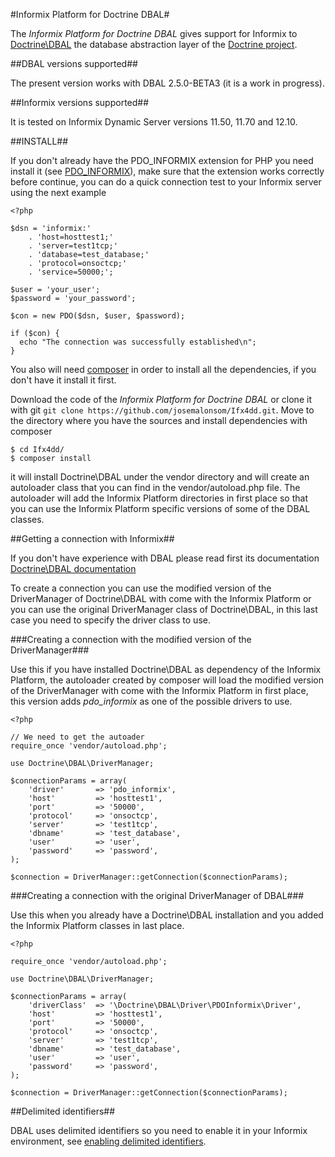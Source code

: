 
#Informix Platform for Doctrine DBAL#

The *Informix Platform for Doctrine DBAL*  gives support for Informix to
[Doctrine\DBAL](http://www.doctrine-project.org/projects/dbal.html) the database
abstraction layer of the [Doctrine project](http://www.doctrine-project.org).


##DBAL versions supported##

The present version works with DBAL 2.5.0-BETA3 (it is a work in progress).


##Informix versions supported##

It is tested on Informix Dynamic Server versions 11.50, 11.70 and 12.10.


##INSTALL##

If you don't already have the PDO\_INFORMIX extension for PHP you need install it
(see [PDO\_INFORMIX](http://www.php.net/manual/en/ref.pdo-informix.php)), make
sure that the extension works correctly before continue, you can do a quick
connection test to your Informix server using the next example

    <?php

    $dsn = 'informix:'
        . 'host=hosttest1;'
        . 'server=test1tcp;'
        . 'database=test_database;'
        . 'protocol=onsoctcp;'
        . 'service=50000;';

    $user = 'your_user';
    $password = 'your_password';

    $con = new PDO($dsn, $user, $password);

    if ($con) {
      echo "The connection was successfully established\n";
    }

You also will need [composer](https://getcomposer.org) in order to install all
the dependencies, if you don't have it install it first.

Download the code of the *Informix Platform for Doctrine DBAL* or clone it with
git ```git clone https://github.com/josemalonsom/Ifx4dd.git```. Move to the
directory where you have the sources and install dependencies with composer

    $ cd Ifx4dd/
    $ composer install

it will install Doctrine\DBAL under the vendor directory and will create an
autoloader class that you can find in the vendor/autoload.php file. The
autoloader will add the Informix Platform directories in first place so that
you can use the Informix Platform specific versions of some of the DBAL classes.


##Getting a connection with Informix##

If you don't have experience with DBAL please read first its documentation
[Doctrine\DBAL documentation](http://docs.doctrine-project.org/projects/doctrine-dbal/en/latest)

To create a connection you can use the modified version of the DriverManager of
Doctrine\DBAL with come with the Informix Platform or you can use the original
DriverManager class of Doctrine\DBAL, in this last case you need to specify the
driver class to use.


###Creating a connection with the modified version of the DriverManager###

Use this if you have installed Doctrine\DBAL as dependency of the Informix
Platform, the autoloader created by composer will load the modified version
of the DriverManager with come with the Informix Platform in first place, this
version adds *pdo_informix* as one of the possible drivers to use.

    <?php

    // We need to get the autoader
    require_once 'vendor/autoload.php';

    use Doctrine\DBAL\DriverManager;

    $connectionParams = array(
        'driver'       => 'pdo_informix',
        'host'         => 'hosttest1',
        'port'         => '50000',
        'protocol'     => 'onsoctcp',
        'server'       => 'test1tcp',
        'dbname'       => 'test_database',
        'user'         => 'user',
        'password'     => 'password',
    );

    $connection = DriverManager::getConnection($connectionParams);


###Creating a connection with the original DriverManager of DBAL###

Use this when you already have a Doctrine\DBAL installation and you
added the Informix Platform classes in last place.

    <?php

    require_once 'vendor/autoload.php';

    use Doctrine\DBAL\DriverManager;

    $connectionParams = array(
        'driverClass'  => '\Doctrine\DBAL\Driver\PDOInformix\Driver',
        'host'         => 'hosttest1',
        'port'         => '50000',
        'protocol'     => 'onsoctcp',
        'server'       => 'test1tcp',
        'dbname'       => 'test_database',
        'user'         => 'user',
        'password'     => 'password',
    );

    $connection = DriverManager::getConnection($connectionParams);

##Delimited identifiers##

DBAL uses delimited identifiers so you need to enable it in your Informix
environment, see [enabling delimited identifiers](http://www-01.ibm.com/support/knowledgecenter/SSGU8G_12.1.0/com.ibm.sqls.doc/ids_sqs_1667.htm?lang=en).

